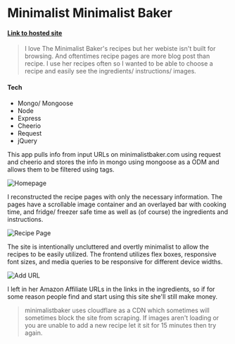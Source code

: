 # Minimalist Minimalist Baker

#### [Link to hosted site](https://mmbaker.herokuapp.com)

> I love The Minimalist Baker's recipes but her webiste isn't built for browsing. And oftentimes recipe pages are more blog post than recipe. I use her recipes often so I wanted to be able to choose a recipe and easily see the ingredients/ instructions/ images.

#### Tech

- Mongo/ Mongoose
- Node
- Express
- Cheerio
- Request
- jQuery

This app pulls info from input URLs on minimalistbaker.com using request and cheerio and stores the info in mongo using mongoose as a ODM and allows them to be filtered using tags. 

![Homepage](https://i.imgur.com/OUrmyqC.jpg)

I reconstructed the recipe pages with only the necessary information. The pages have a scrollable image container and an overlayed bar with cooking time, and fridge/ freezer safe time as well as (of course) the ingredients and instructions. 

![Recipe Page](https://i.imgur.com/CLHJYRu.png)

The site is intentionally uncluttered and overtly minimalist to allow the recipes to be easily utilized. The frontend utilizes flex boxes, responsive font sizes, and media queries to be responsive for different device widths.

![Add URL](https://i.imgur.com/jhJTSjr.png)

I left in her Amazon Affiliate URLs in the links in the ingredients, so if for some reason people find and start using this site she'll still make money.


>minimalistbaker uses cloudflare as a CDN which sometimes will sometimes block the site from scraping. If images aren't loading or you are unable to add a new recipe let it sit for 15 minutes then try again.

